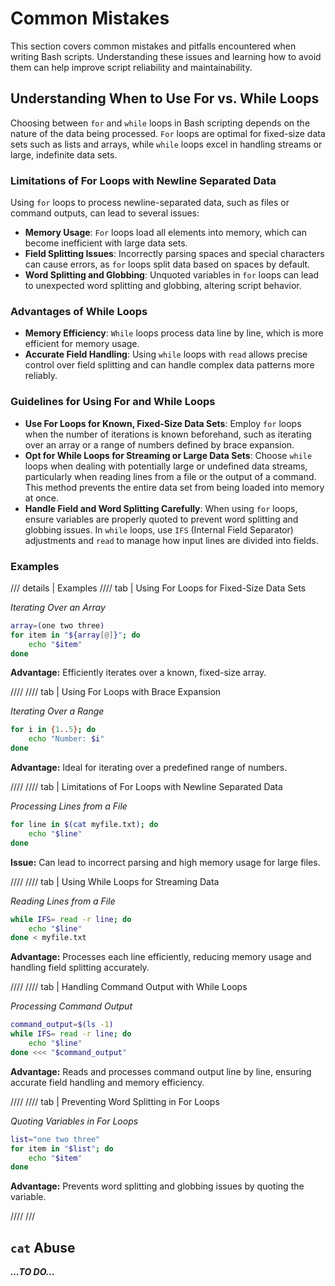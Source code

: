# Common Mistakes

This section covers common mistakes and pitfalls encountered when writing Bash scripts. Understanding these issues and learning how to avoid them can help improve script reliability and maintainability.

## Understanding When to Use For vs. While Loops

Choosing between `for` and `while` loops in Bash scripting depends on the nature of the data being processed. `For` loops are optimal for fixed-size data sets such as lists and arrays, while `while` loops excel in handling streams or large, indefinite data sets.

### Limitations of For Loops with Newline Separated Data

Using `for` loops to process newline-separated data, such as files or command outputs, can lead to several issues:

- **Memory Usage**: `For` loops load all elements into memory, which can become inefficient with large data sets.
- **Field Splitting Issues**: Incorrectly parsing spaces and special characters can cause errors, as `for` loops split data based on spaces by default.
- **Word Splitting and Globbing**: Unquoted variables in `for` loops can lead to unexpected word splitting and globbing, altering script behavior.

### Advantages of While Loops

- **Memory Efficiency**: `While` loops process data line by line, which is more efficient for memory usage.
- **Accurate Field Handling**: Using `while` loops with `read` allows precise control over field splitting and can handle complex data patterns more reliably.

### Guidelines for Using For and While Loops

- **Use For Loops for Known, Fixed-Size Data Sets**: Employ `for` loops when the number of iterations is known beforehand, such as iterating over an array or a range of numbers defined by brace expansion.
- **Opt for While Loops for Streaming or Large Data Sets**: Choose `while` loops when dealing with potentially large or undefined data streams, particularly when reading lines from a file or the output of a command. This method prevents the entire data set from being loaded into memory at once.
- **Handle Field and Word Splitting Carefully**: When using `for` loops, ensure variables are properly quoted to prevent word splitting and globbing issues. In `while` loops, use `IFS` (Internal Field Separator) adjustments and `read` to manage how input lines are divided into fields.

### Examples

/// details | Examples
//// tab | Using For Loops for Fixed-Size Data Sets

_Iterating Over an Array_

```bash
array=(one two three)
for item in "${array[@]}"; do
    echo "$item"
done
```

**Advantage:** Efficiently iterates over a known, fixed-size array.

////
//// tab | Using For Loops with Brace Expansion

_Iterating Over a Range_

```bash
for i in {1..5}; do
    echo "Number: $i"
done
```

**Advantage:** Ideal for iterating over a predefined range of numbers.

////
//// tab | Limitations of For Loops with Newline Separated Data

_Processing Lines from a File_

```bash
for line in $(cat myfile.txt); do
    echo "$line"
done
```

**Issue:** Can lead to incorrect parsing and high memory usage for large files.

////
//// tab | Using While Loops for Streaming Data

_Reading Lines from a File_

```bash
while IFS= read -r line; do
    echo "$line"
done < myfile.txt
```

**Advantage:** Processes each line efficiently, reducing memory usage and handling field splitting accurately.

////
//// tab | Handling Command Output with While Loops

_Processing Command Output_

```bash
command_output=$(ls -1)
while IFS= read -r line; do
    echo "$line"
done <<< "$command_output"
```

**Advantage:** Reads and processes command output line by line, ensuring accurate field handling and memory efficiency.

////
//// tab | Preventing Word Splitting in For Loops

_Quoting Variables in For Loops_

```bash
list="one two three"
for item in "$list"; do
    echo "$item"
done
```

**Advantage:** Prevents word splitting and globbing issues by quoting the variable.

////
///

## `cat` Abuse

***...TO DO...***
